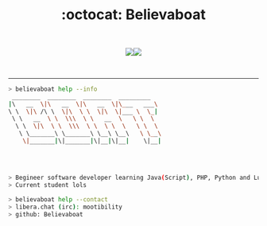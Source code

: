 
<p align="center">
    <h1 align="center">:octocat: Believaboat</h1>
</p>
<br>
<p align="center">
<img src="https://git.io/typing-svg"><img src="https://readme-typing-svg.demolab.com?font=&pause=1000&width=435&lines=Welcome+to+my+stupid+page;Feel+free+to+report+bugs;Now+get+out+%F0%9F%98%A1;Eh%2C+jk+feel+free+to+check+my+repos;Thanks+for+visiting">
</p>
<br>

-----

````bash
> believaboat help --info 
 ________  ________  ________  _________   
|\   __  \|\   __  \|\   __  \|\___   ___\ 
\ \  \|\ /\ \  \|\  \ \  \|\  \|___ \  \_| 
 \ \   __  \ \  \\\  \ \   __  \   \ \  \  
  \ \  \|\  \ \  \\\  \ \  \ \  \   \ \  \ 
   \ \_______\ \_______\ \__\ \__\   \ \__\
    \|_______|\|_______|\|__|\|__|    \|__|
                                           
                                           
                                           
                                             
> Begineer software developer learning Java(Script), PHP, Python and Lua.
> Current student lols
````

````bash
> believaboat help --contact
> libera.chat (irc): mootibility
> github: Believaboat
````
